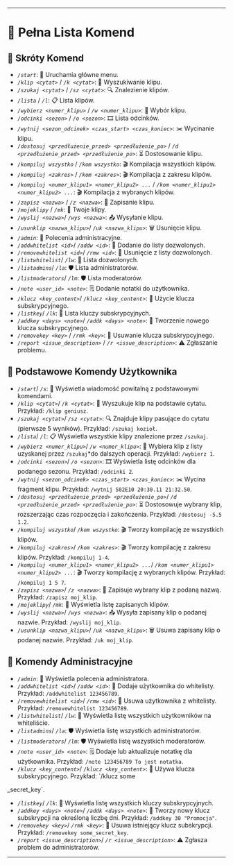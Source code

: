 
---
# 📝 Pełna Lista Komend

## 🚀 Skróty Komend

- *`/start`*: 👋 Uruchamia główne menu.
- *`/klip <cytat>`* / *`/k <cytat>`*: 🎥 Wyszukiwanie klipu.
- *`/szukaj <cytat>`* / *`/sz <cytat>`*: 🔍 Znalezienie klipów.
- *`/lista`* / *`/l`*: 📋 Lista klipów.
- *`/wybierz <numer_klipu>`* / *`/w <numer_klipu>`*: 🎯 Wybór klipu.
- *`/odcinki <sezon>`* / *`/o <sezon>`*: 🎞️ Lista odcinków.
- *`/wytnij <sezon_odcinek> <czas_start> <czas_koniec>`*: ✂️ Wycinanie klipu.
- *`/dostosuj <przedłużenie_przed> <przedłużenie_po>`* / *`/d <przedłużenie_przed> <przedłużenie_po>`*: ⏳ Dostosowanie klipu.
- *`/kompiluj wszystko`* / *`/kom wszystko`*: 🎬 Kompilacja wszystkich klipów.
- *`/kompiluj <zakres>`* / *`/kom <zakres>`*: 🎬 Kompilacja z zakresu klipów.
- *`/kompiluj <numer_klipu1> <numer_klipu2> ...`* / *`/kom <numer_klipu1> <numer_klipu2> ...`*: 🎬 Kompilacja z wybranych klipów.
- *`/zapisz <nazwa>`* / *`/z <nazwa>`*: 💾 Zapisanie klipu.
- *`/mojeklipy`* / *`/mk`*: 📂 Twoje klipy.
- *`/wyslij <nazwa>`*/ *`/wys <nazwa>`*: 📤 Wysyłanie klipu.
- *`/usunklip <nazwa_klipu>`*/ *`/uk <nazwa_klipu>`*: 🗑️ Usunięcie klipu.
- *`/admin`*: 🔧 Polecenia administracyjne.
- *`/addwhitelist <id>`*/ *`/addw <id>`*: 📝 Dodanie do listy dozwolonych.
- *`/removewhitelist <id>`*/ *`/rmw <id>`*: 🚫 Usunięcie z listy dozwolonych.
- *`/listwhitelist`*/ *`/lw`*: 📄 Lista dozwolonych.
- *`/listadmins`*/ *`/la`*: 🛡️ Lista administratorów.
- *`/listmoderators`*/ *`/lm`*: 🛡️ Lista moderatorów.
- *`/note <user_id> <note>`*: 🗒️ Dodanie notatki do użytkownika.
- *`/klucz <key_content>`*/ *`/klucz <key_content>`*: 🔑 Użycie klucza subskrypcyjnego.
- *`/listkey`*/ *`/lk`*: 🔑 Lista kluczy subskrypcyjnych.
- *`/addkey <days> <note>`*/ *`/addk <days> <note>`*: 🔑 Tworzenie nowego klucza subskrypcyjnego.
- *`/removekey <key>`* / *`/rmk <key>`*: 🚫 Usuwanie klucza subskrypcyjnego.
- *`/report <issue_description>`* / *`/r <issue_description>`*: ⚠️ Zgłaszanie problemu.

## 👥 Podstawowe Komendy Użytkownika

- *`/start`*/ *`/s`*: 👋 Wyświetla wiadomość powitalną z podstawowymi komendami.
- *`/klip <cytat>`*/ *`/k <cytat>`*: 🎥 Wyszukuje klip na podstawie cytatu. Przykład: `/klip geniusz`.
- *`/szukaj <cytat>`*/ *`/sz <cytat>`*: 🔍 Znajduje klipy pasujące do cytatu (pierwsze 5 wyników). Przykład: `/szukaj kozioł`.
- *`/lista`*/ *`/l`*: 📋 Wyświetla wszystkie klipy znalezione przez `/szukaj`.
- *`/wybierz <numer_klipu>`*/ *`/w <numer_klipu>`*: 🎯 Wybiera klip z listy uzyskanej przez `/szukaj`*do dalszych operacji. Przykład: `/wybierz 1`.
- *`/odcinki <sezon>`*/ *`/o <sezon>`*: 🎞️ Wyświetla listę odcinków dla podanego sezonu. Przykład: `/odcinki 2`.
- *`/wytnij <sezon_odcinek> <czas_start> <czas_koniec>`*: ✂️ Wycina fragment klipu. Przykład: `/wytnij S02E10 20:30.11 21:32.50`.
- *`/dostosuj <przedłużenie_przed> <przedłużenie_po>`*/ *`/d <przedłużenie_przed> <przedłużenie_po>`*: ⏳ Dostosowuje wybrany klip, rozszerzając czas rozpoczęcia i zakończenia. Przykład: `/dostosuj -5.5 1.2`.
- *`/kompiluj wszystko`*/ *`/kom wszystko`*: 🎬 Tworzy kompilację ze wszystkich klipów.
- *`/kompiluj <zakres>`*/ *`/kom <zakres>`*: 🎬 Tworzy kompilację z zakresu klipów. Przykład: `/kompiluj 1-4`.
- *`/kompiluj <numer_klipu1> <numer_klipu2> ...`*/ *`/kom <numer_klipu1> <numer_klipu2> ...`*: 🎬 Tworzy kompilację z wybranych klipów. Przykład: `/kompiluj 1 5 7`.
- *`/zapisz <nazwa>`*/ *`/z <nazwa>`*: 💾 Zapisuje wybrany klip z podaną nazwą. Przykład: `/zapisz moj_klip`.
- *`/mojeklipy`*/ *`/mk`*: 📂 Wyświetla listę zapisanych klipów.
- *`/wyslij <nazwa>`*/ *`/wys <nazwa>`*: 📤 Wysyła zapisany klip o podanej nazwie. Przykład: `/wyslij moj_klip`.
- *`/usunklip <nazwa_klipu>`*/ *`/uk <nazwa_klipu>`*: 🗑️ Usuwa zapisany klip o podanej nazwie. Przykład: `/uk moj_klip`.

## 🔧 Komendy Administracyjne

- *`/admin`*: 🔧 Wyświetla polecenia administratora.
- *`/addwhitelist <id>`*/ *`/addw <id>`*: 📝 Dodaje użytkownika do whitelisty. Przykład: `/addwhitelist 123456789`.
- *`/removewhitelist <id>`*/ *`/rmw <id>`*: 🚫 Usuwa użytkownika z whitelisty. Przykład: `/removewhitelist 123456789`.
- *`/listwhitelist`*/ *`/lw`*: 📄 Wyświetla listę wszystkich użytkowników na whiteliście.
- *`/listadmins`*/ *`/la`*: 🛡️ Wyświetla listę wszystkich administratorów.
- *`/listmoderators`*/ *`/lm`*: 🛡️ Wyświetla listę wszystkich moderatorów.
- *`/note <user_id> <note>`*: 🗒️ Dodaje lub aktualizuje notatkę dla użytkownika. Przykład: `/note 123456789 To jest notatka`.
- *`/klucz <key_content>`*/ *`/klucz <key_content>`*: 🔑 Używa klucza subskrypcyjnego. Przykład: `/klucz some

_secret_key`.
- *`/listkey`*/ *`/lk`*: 🔑 Wyświetla listę wszystkich kluczy subskrypcyjnych.
- *`/addkey <days> <note>`*/ *`/addk <days> <note>`*: 🔑 Tworzy nowy klucz subskrypcji na określoną liczbę dni. Przykład: `/addkey 30 "Promocja"`.
- *`/removekey <key>`*/ *`/rmk <key>`*: 🚫 Usuwa istniejący klucz subskrypcji. Przykład: `/removekey some_secret_key`.
- *`/report <issue_description>`*/ *`/r <issue_description>`*: ⚠️ Zgłasza problem do administratorów.

---
